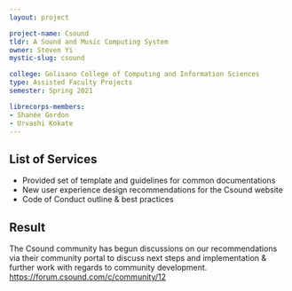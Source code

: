 ```yaml
---
layout: project

project-name: Csound
tldr: A Sound and Music Computing System
owner: Steven Yi
mystic-slug: csound

college: Golisano College of Computing and Information Sciences
type: Assisted Faculty Projects
semester: Spring 2021

librecorps-members:
- Shanée Gordon
- Urvashi Kokate
---
```


## List of Services
- Provided set of template and guidelines for common documentations
- New user experience design recommendations for the Csound website
- Code of Conduct outline & best practices

## Result

The Csound community has begun discussions on our recommendations via their community portal to discuss next steps and implementation & further work with regards to community development. https://forum.csound.com/c/community/12
